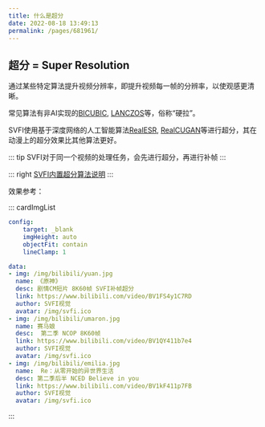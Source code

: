 ```yaml
---
title: 什么是超分
date: 2022-08-18 13:49:13
permalink: /pages/681961/
---
```



## 超分 = Super Resolution

通过某些特定算法提升视频分辨率，即提升视频每一帧的分辨率，以使观感更清晰。

常见算法有非AI实现的[BICUBIC](https://en.wikipedia.org/wiki/Bicubic_interpolation), [LANCZOS](https://en.wikipedia.org/wiki/Lanczos_algorithm)等，俗称“硬拉”。

SVFI使用基于深度网络的人工智能算法[RealESR](https://github.com/xinntao/Real-ESRGAN), [RealCUGAN](https://github.com/bilibili/ailab/tree/main/Real-CUGAN)等进行超分，其在动漫上的超分效果比其他算法更好。

::: tip
SVFI对于同一个视频的处理任务，会先进行超分，再进行补帧
:::

::: right
[SVFI内置超分算法说明](/pages/052617/#对超分模型的介绍)
:::

效果参考：

::: cardImgList

```yaml
config:
    target: _blank
    imgHeight: auto
    objectFit: contain
    lineClamp: 1

data:
- img: /img/bilibili/yuan.jpg
  name: 《原神》
  desc: 剧情CM短片 8K60帧 SVFI补帧超分
  link: https://www.bilibili.com/video/BV1FS4y1C7RD
  author: SVFI视觉 
  avatar: /img/svfi.ico
- img: /img/bilibili/umaron.jpg
  name: 赛马娘
  desc:  第二季 NCOP 8K60帧
  link: https://www.bilibili.com/video/BV1QY411b7e4
  author: SVFI视觉 
  avatar: /img/svfi.ico
- img: /img/bilibili/emilia.jpg
  name:  Re：从零开始的异世界生活
  desc: 第二季后半 NCED Believe in you
  link: https://www.bilibili.com/video/BV1kF411p7FB
  author: SVFI视觉 
  avatar: /img/svfi.ico
```

:::
